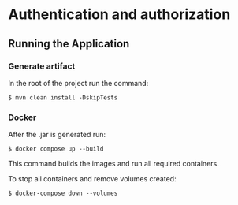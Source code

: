 # Authentication and authorization


## Running the Application

### Generate artifact

In the root of the project run the command:

`$ mvn clean install -DskipTests`

### Docker

After the .jar is generated run:

`$ docker compose up --build`

This command builds the images and run all required containers.

To stop all containers and remove volumes created:

`$ docker-compose down --volumes`